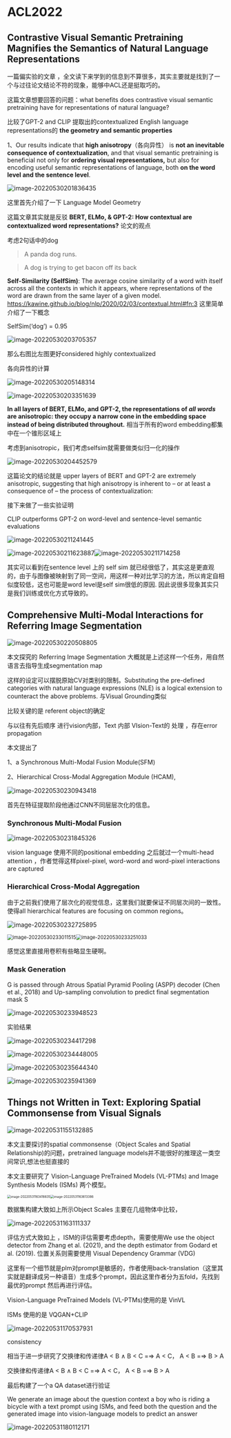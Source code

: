 # ACL2022





## Contrastive Visual Semantic Pretraining Magnifies the Semantics of Natural Language Representations 

一篇偏实验的文章 ，全文读下来学到的信息到不算很多，其实主要就是找到了一个与过往论文结论不符的现象，能够中ACL还是挺取巧的。 

这篇文章想要回答的问题：what benefits does contrastive visual semantic pretraining have for representations of natural language?

比较了GPT-2 and CLIP 提取出的contextualized English language representations的 **the geometry and semantic properties**

1、Our results indicate that **high anisotropy**（各向异性） is **not an inevitable consequence of contextualization**, and that visual semantic pretraining is beneficial not only for **ordering visual representations,** but also for encoding useful semantic representations of language, both **on the word level and the sentence level**.

![image-20220530201836435](ACL2022.assets/image-20220530201836435.png)





这里首先介绍了一下 Language Model Geometry

这篇文章其实就是反驳  **BERT, ELMo, & GPT-2: How contextual are contextualized word representations?** 论文的观点

考虑2句话中的dog

> A panda dog runs.

> A dog is trying to get bacon off its back

**Self-Similarity (SelfSim)**: The average cosine similarity of a word with itself across all the contexts in which it appears, where representations of the word are drawn from the same layer of a given model.     https://kawine.github.io/blog/nlp/2020/02/03/contextual.html#fn:3 这里简单介绍了一下概念

SelfSim(‘dog’) = 0.95

![image-20220530203705357](ACL2022.assets/image-20220530203705357.png)

那么右图比左图更好considered highly contextualized

各向异性的计算

![image-20220530205148314](ACL2022.assets/image-20220530205148314.png)





![image-20220530203351639](ACL2022.assets/image-20220530203351639.png)

**In all layers of BERT, ELMo, and GPT-2, the representations of *all words* are anisotropic: they occupy a narrow cone in the embedding space instead of being distributed throughout.** 相当于所有的word embedding都集中在一个锥形区域上



考虑到anisotropic，我们考虑selfsim就需要做类似归一化的操作

![image-20220530204452579](ACL2022.assets/image-20220530204452579.png)



这篇论文的结论就是 upper layers of BERT and GPT-2 are extremely anisotropic, suggesting that high anisotropy is inherent to – or at least a consequence of – the process of contextualization:





接下来做了一些实验证明

CLIP outperforms GPT-2 on word-level and sentence-level semantic evaluations

![image-20220530211241445](ACL2022.assets/image-20220530211241445.png)



![image-20220530211623887](ACL2022.assets/image-20220530211623887.png)![image-20220530211714258](ACL2022.assets/image-20220530211714258.png)

其实可以看到在sentence level 上的 self sim 就已经很低了，其实这是更直观的，由于与图像被映射到了同一空间，用这样一种对比学习的方法，所以肯定自相似度较低，这也可能是word level是self sim很低的原因. 因此说很多现象其实只是我们训练或优化方式导致的。

## Comprehensive Multi-Modal Interactions for Referring Image Segmentation

![image-20220530220508805](ACL2022.assets/image-20220530220508805-16544366214751.png)

本文探究的 Referring Image Segmentation 大概就是上述这样一个任务，用自然语言去指导生成segmentation map

这样的设定可以摆脱原始CV对类别的限制。Substituting the pre-defined categories with natural language expressions (NLE) is a logical extension to counteract the above problems.  与Visual Grounding类似

 比较关键的是 referent object的确定

与以往有先后顺序 进行vision内部，Text 内部 VIsion-Text的 处理 ，存在error propagation

本文提出了

1、a Synchronous Multi-Modal Fusion Module(SFM)

2、Hierarchical Cross-Modal Aggregation Module (HCAM),

![image-20220530230943418](ACL2022.assets/image-20220530230943418.png)

首先在特征提取阶段他通过CNN不同层层次化的信息。

### Synchronous Multi-Modal Fusion

![image-20220530231845326](ACL2022.assets/image-20220530231845326.png)

vision language 使用不同的positional embedding 之后就过一个multi-head attention ，作者觉得这样pixel-pixel, word-word and word-pixel interactions are captured

### Hierarchical Cross-Modal Aggregation

由于之前我们使用了层次化的视觉信息，这里我们就要保证不同层次间的一致性。使得all hierarchical features are focusing on common regions。

![image-20220530232725895](ACL2022.assets/image-20220530232725895.png)

<img src="ACL2022.assets/image-20220530233011515.png" alt="image-20220530233011515" style="zoom:80%;" /><img src="ACL2022.assets/image-20220530233251033.png" alt="image-20220530233251033" style="zoom:80%;" />



感觉这里直接用卷积有些略显生硬啊。



###  Mask Generation

G is passed through Atrous Spatial Pyramid Pooling (ASPP) decoder (Chen et al., 2018) and Up-sampling convolution to predict final segmentation mask S

![image-20220530233948523](ACL2022.assets/image-20220530233948523.png)

实验结果

![image-20220530234417298](ACL2022.assets/image-20220530234417298.png)

![image-20220530234448005](ACL2022.assets/image-20220530234448005.png)



![image-20220530235644340](ACL2022.assets/image-20220530235644340.png)

![image-20220530235941369](ACL2022.assets/image-20220530235941369.png)

## Things not Written in Text: Exploring Spatial Commonsense from Visual Signals

![image-20220531155132885](ACL2022.assets/image-20220531155132885.png)

本文主要探讨的spatial commonsense（Object Scales  and Spatial Relationship)的问题，pretrained language models并不能很好的推理这一类空间常识,想法也挺直接的

本文主要研究了 Vision-Language PreTrained Models (VL-PTMs) and Image Synthesis Models (ISMs)  两个模型。



<img src="ACL2022.assets/image-20220531163416635.png" alt="image-20220531163416635" style="zoom:50%;" /><img src="ACL2022.assets/image-20220531163613386.png" alt="image-20220531163613386" style="zoom:50%;" />

数据集构建大致如上所示Object Scales 主要在几组物体中比较，

![image-20220531163111337](ACL2022.assets/image-20220531163111337.png)

评估方式大致如上 ，ISM的评估需要考虑depth，需要使用We use the object detector from Zhang et al. (2021), and the depth estimator from Godard et al. (2019).  位置关系则需要使用 Visual Dependency Grammar (VDG)

这里有一个细节就是plm对prompt是敏感的，作者使用back-translation（这里其实就是翻译成另一种语音）生成多个prompt，因此这里作者分为五fold，先找到最优的prompt 然后再进行评估。

 Vision-Language PreTrained Models (VL-PTMs)使用的是 VinVL

ISMs 使用的是 VQGAN+CLIP

![image-20220531170537931](ACL2022.assets/image-20220531170537931.png)

consistency 

相当于进一步研究了交换律和传递律A < B ∧ B < C =⇒ A < C， A < B =⇒ B > A

交换律和传递律A < B ∧ B < C =⇒ A < C， A < B =⇒ B > A



最后构建了一个a QA dataset进行验证

We generate an image about the question context a boy who is riding a bicycle with a text prompt using ISMs, and feed both the question and the generated image into vision-language models to predict an answer

![image-20220531180112171](ACL2022.assets/image-20220531180112171.png)

